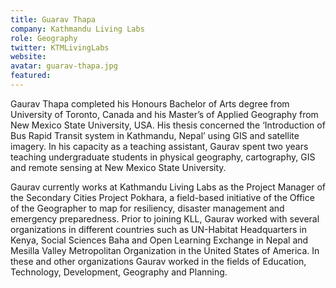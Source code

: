 ```yaml
---
title: Guarav Thapa
company: Kathmandu Living Labs
role: Geography
twitter: KTMLivingLabs
website: 
avatar: guarav-thapa.jpg
featured:
---
```

Gaurav Thapa completed his Honours Bachelor of Arts degree from University of Toronto, Canada and his Master’s of Applied Geography from New Mexico State University, USA. His thesis concerned the ‘Introduction of Bus Rapid Transit system in Kathmandu, Nepal’ using GIS and satellite imagery. In his capacity as a teaching assistant, Gaurav spent two years teaching undergraduate students in physical geography, cartography, GIS and remote sensing at New Mexico State University. 

Gaurav currently works at Kathmandu Living Labs as the Project Manager of the Secondary Cities Project Pokhara, a field-based initiative of the Office of the Geographer to map for resiliency, disaster management and emergency preparedness. Prior to joining KLL, Gaurav worked with several organizations in different countries such as UN-Habitat Headquarters in Kenya, Social Sciences Baha and Open Learning Exchange in Nepal and Mesilla Valley Metropolitan Organization in the United States of America. In these and other organizations Gaurav worked in the fields of Education, Technology, Development, Geography and Planning.
